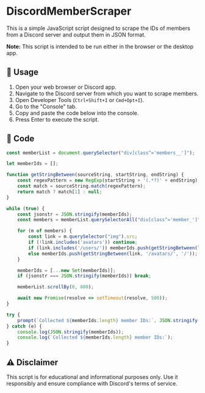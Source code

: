 # DiscordMemberScraper

This is a simple JavaScript script designed to scrape the IDs of members from a Discord server and output them in JSON format.

**Note:** This script is intended to be run either in the browser or the desktop app.

## 🚀 Usage

1. Open your web browser or Discord app.
2. Navigate to the Discord server from which you want to scrape members.
3. Open Developer Tools (`Ctrl+Shift+I` or `Cmd+Opt+I`).
4. Go to the "Console" tab.
5. Copy and paste the code below into the console.
6. Press Enter to execute the script.

## 🧾 Code

```javascript
const memberList = document.querySelector("div[class^='members__']");

let memberIds = [];

function getStringBetween(sourceString, startString, endString) {
    const regexPattern = new RegExp(startString + '(.*?)' + endString);
    const match = sourceString.match(regexPattern);
    return match ? match[1] : null;
}

while (true) {
    const jsonstr = JSON.stringify(memberIds);
    const members = memberList.querySelectorAll("div[class^='member_']");

    for (m of members) {
        const link = m.querySelector("img").src;
        if (!link.includes('avatars')) continue;
        if (link.includes('/users/')) memberIds.push(getStringBetween(link, '/users/', '/avatars'));
        else memberIds.push(getStringBetween(link, '/avatars/', '/'));
    }

    memberIds = [...new Set(memberIds)];
    if (jsonstr === JSON.stringify(memberIds)) break;

    memberList.scrollBy(0, 800);

    await new Promise(resolve => setTimeout(resolve, 500));
}

try {
    prompt(`Collected ${memberIds.length} member IDs:`, JSON.stringify(memberIds));
} catch (e) {
    console.log(JSON.stringify(memberIds));
    console.log(`Collected ${memberIds.length} member IDs:`);
}
```

## ⚠️ Disclaimer

This script is for educational and informational purposes only. Use it responsibly and ensure compliance with Discord's terms of service.

